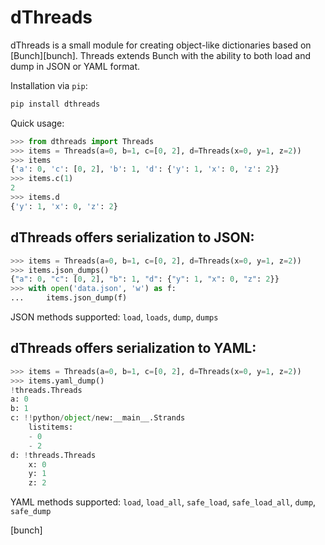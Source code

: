dThreads
========


dThreads is a small module for creating object-like dictionaries based on
[Bunch][bunch]. Threads extends Bunch with the ability to both load and dump in
JSON or YAML format.

Installation via `pip`:

```bash
pip install dthreads
```

Quick usage:

```python
>>> from dthreads import Threads
>>> items = Threads(a=0, b=1, c=[0, 2], d=Threads(x=0, y=1, z=2))
>>> items
{'a': 0, 'c': [0, 2], 'b': 1, 'd': {'y': 1, 'x': 0, 'z': 2}}
>>> items.c(1)
2
>>> items.d
{'y': 1, 'x': 0, 'z': 2}
```

dThreads offers serialization to JSON:
--------------------------------------

```python
>>> items = Threads(a=0, b=1, c=[0, 2], d=Threads(x=0, y=1, z=2))
>>> items.json_dumps()
{"a": 0, "c": [0, 2], "b": 1, "d": {"y": 1, "x": 0, "z": 2}}
>>> with open('data.json', 'w') as f:
...     items.json_dump(f)
```

JSON methods supported: `load`, `loads`, `dump`, `dumps`

dThreads offers serialization to YAML:
--------------------------------------

```python
>>> items = Threads(a=0, b=1, c=[0, 2], d=Threads(x=0, y=1, z=2))
>>> items.yaml_dump()
!threads.Threads
a: 0
b: 1
c: !!python/object/new:__main__.Strands
    listitems:
    - 0
    - 2
d: !threads.Threads
    x: 0
    y: 1
    z: 2
```

YAML methods supported: `load`, `load_all`, `safe_load`, `safe_load_all`,
`dump`, `safe_dump`


[bunch]